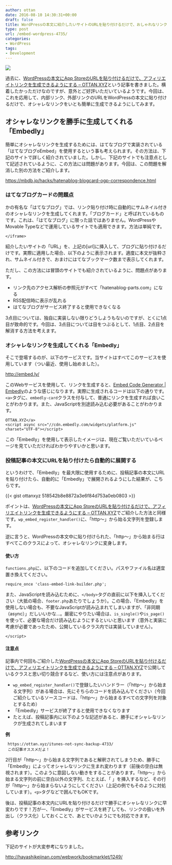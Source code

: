 ```yaml
---
author: ottan
date: 2016-08-10 14:30:31+00:00
draft: false
title: WordPressの本文に紹介したいサイトのURLを貼り付けるだけで、おしゃれなリンクを生成できるようにする
type: post
url: /embed-wordpress-4735/
categories:
- WordPress
tags:
- Development
---
```


![](/images/2016/08/160814-57aff06785bf2.png)






過去に、[WordPressの本文にApp StoreのURLを貼り付けるだけで、アフィリエイトリンクを生成できるようにする – OTTAN.XYZ](https://ottan.xyz/wordpress-app-store-itunes-link-affiliate-4120/)という記事を書きました。横着したかっただけなのですが、意外とご好評いただいているようです。今回は、これを応用して、内部リンク、外部リンクのURLをWordPressの本文に貼り付けるだけで、オシャレなリンクをいとも簡単に生成できるようにしてみます。





## オシャレなリンクを勝手に生成してくれる「Embedly」





簡単にオシャレなリンクを生成するためには、はてなブログで実装されている「はてなブログoEmbed」を使用するという事も考えられます。その方法は、下記のサイトで詳しく紹介されていました。しかし、下記のサイトでも注意点として記述されているように、この方法には問題があります。今回は、この問題を解消した別の方法をご紹介します。



https://mbdb.jp/hacks/hatenablog-blogcard-ogp-correspondence.html



### はてなブログカードの問題点





かの有名な「はてなブログ」では、リンク貼り付け時に自動的にサムネイル付きのオシャレなリンクを生成してくれます。「ブログカード」と呼ばれているものです。これは、「はてなブログ」に限った話ではありません。WordPressやMovable Typeなどで運用しているサイトでも適用できます。方法は単純です。




    
    </iframe>





紹介したいサイトの「URL」を、上記の[url]に挿入して、ブログに貼り付けるだけです。実際に適用した場合、以下のように表示されます。適度に本文が抜粋され、サムネイル付きで、おまけにはてなブックマーク数まで表示してくれます。







ただし、この方法には冒頭のサイトでも紹介されているように、問題点があります。






  * リンク先のアクセス解析の参照元がすべて「hatenablog-parts.com」になる
  * RSS配信時に表示が乱れる
  * はてなブログがサービス終了すると使用できなくなる




3点目については、独自に実装しない限りどうしようもないのですが、とくに1点目が致命的です。今回は、3点目については目をつぶるとして、1点目、2点目を解消する方法を考えます。





### オシャレなリンクを生成してくれる「Embedly」





そこで登場するのが、以下のサービスです。当サイトはすべてこのサービスを使用しています（つい最近、使用し始めました）。



http://embed.ly/



このWebサービスを使用して、リンクを生成すると、[Embed Code Generator | Embedly](http://embed.ly/code?url=http%3A%2F%2Fottan.xyz)のような感じになります。実際に生成されるコードは以下の通りです。`<a>`タグに、`embedly-card`クラスを付与して、普通にリンクを生成すれば良いことがわかります。また、JavaScriptを別途読み込む必要があることがわかります。




    
    OTTAN.XYZ</a>
    <script async src="//cdn.embedly.com/widgets/platform.js" charset="UTF-8"></script>





この「Embedly」を使用して表示したイメージは、現在ご覧いただいているページを見ていただければわかりやすいかと思います。





### 投稿記事の本文にURLを貼り付けたら自動的に展開する





というわけで、「Embedly」を最大限に使用するために、投稿記事の本文にURLを貼り付けたら、自動的に「Embedly」で展開されるようにした結果が、こちらです。



{{< gist ottanxyz 518542b8e8872a3e6f84d753a0eb0803 >}}



ポイントは、[WordPressの本文にApp StoreのURLを貼り付けるだけで、アフィリエイトリンクを生成できるようにする – OTTAN.XYZ](https://ottan.xyz/wordpress-app-store-itunes-link-affiliate-4120/)でご紹介した方法と同様です。`wp_embed_register_handler()`に、「http〜」から始る文字列を登録します。





逆に言うと、WordPressの本文中に貼り付けられた、「http〜」から始まる行はすべてこのクラスによって、オシャレなリンクに変身します。





#### 使い方





`functions.php`に、以下のコードを追加してください。パスやファイル名は適宜置き換えてください。




    
    require_once 'class-embed-link-builder.php';





また、JavaScriptを読み込むために、`</body>`タグの直前に以下を挿入してください（大抵の場合、`footer.php`あたりでしょうか）。この場合、「Embedly」を使用しない場合も、不要なJavaScriptが読み込まれてしまいますが、「非同期（async）」だしいいかな…。厳密にやりたい場合は、`is_single()`や`is_page()`を使って、必要な場合だけ読み込むようにするといいと思います（意外と実装に考慮が必要であったため、公開しているクラス内では実装していません）。




    
    </script>





#### 注意点





記事内で何回もご紹介した[WordPressの本文にApp StoreのURLを貼り付けるだけで、アフィリエイトリンクを生成できるようにする – OTTAN.XYZ](https://ottan.xyz/wordpress-app-store-itunes-link-affiliate-4120/)で公開しているクラスと思い切り競合するなど、使い方には注意点があります。






  * `wp_embed_register_handler()`で登録したいハンドラー（「http〜」から始まる文字列）がある場合は、先にそちらのコードを読み込んでください（今回ご紹介しているソースコードは、「http〜」から始まるすべての文字列を対象とするため）
  * 「Embedly」サービスが終了すると使用できなくなります
  * たとえば、投稿記事内に以下のような記述があると、勝手にオシャレなリンクが生成されてしまいます


**例**


    
    
     https://ottan.xyz/itunes-not-sync-backup-4733/
     この記事オススメだよ！
    





2行目が「http〜」から始まる文字列であると解釈されてしまうため、勝手に「Embedly」によってオシャレなリンクに生まれ変わります（前後の空白は無視されます）。このように意図しない動きをすることがあります。「http〜」から始まる文字列の前に空白以外の文字列、たとえば、「&nbsp;」を挿入するなど、その行が「http〜」から始まらないようにしてください（上記の例でもそのように対処しています）。`<p>`タグなどで囲んでもOKです。





後は、投稿記事の本文内にURLを貼り付けるだけで勝手にオシャレなリンクに早変わりです！万が一、「Embedly」がサービスを終了しても、リンクの扱いを外出し（クラス化）しておくことで、あとでいかようにでも対応できます。





## 参考リンク





下記のサイトが大変参考になりました。



http://hayashikejinan.com/webwork/bookmarklet/1249/
